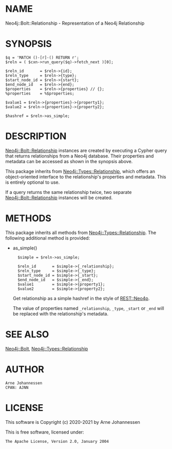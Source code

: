# NAME

Neo4j::Bolt::Relationship - Representation of a Neo4j Relationship

# SYNOPSIS

    $q = 'MATCH ()-[r]-() RETURN r';
    $reln = ( $cxn->run_query($q)->fetch_next )[0];
    
    $reln_id       = $reln->{id};
    $reln_type     = $reln->{type};
    $start_node_id = $reln->{start};
    $end_node_id   = $reln->{end};
    $properties    = $reln->{properties} // {};
    %properties    = %$properties;
    
    $value1 = $reln->{properties}->{property1};
    $value2 = $reln->{properties}->{property2};
    
    $hashref = $reln->as_simple;

# DESCRIPTION

[Neo4j::Bolt::Relationship](/lib/Neo4j/Bolt/Relationship.md) instances are created by executing
a Cypher query that returns relationships from a Neo4j database.
Their properties and metadata can be accessed as shown in the
synopsis above.

This package inherits from [Neo4j::Types::Relationship](https://metacpan.org/pod/Neo4j/Types/Relationship.md), which
offers an object-oriented interface to the relationship's
properties and metadata. This is entirely optional to use.

If a query returns the same relationship twice, two separate
[Neo4j::Bolt::Relationship](/lib/Neo4j/Bolt/Relationship.md) instances will be created.

# METHODS

This package inherits all methods from [Neo4j::Types::Relationship](https://metacpan.org/pod/Neo4j/Types/Relationship.md).
The following additional method is provided:

- as\_simple()

        $simple = $reln->as_simple;
        
        $reln_id       = $simple->{_relationship};
        $reln_type     = $simple->{_type};
        $start_node_id = $simple->{_start};
        $end_node_id   = $simple->{_end};
        $value1        = $simple->{property1};
        $value2        = $simple->{property2};

    Get relationship as a simple hashref in the style of [REST::Neo4p](https://metacpan.org/pod/REST::Neo4p).

    The value of properties named `_relationship`, `_type`, `_start`
    or `_end` will be replaced with the relationship's metadata.

# SEE ALSO

[Neo4j::Bolt](/lib/Neo4j/Bolt.md), [Neo4j::Types::Relationship](https://metacpan.org/pod/Neo4j/Types/Relationship.md)

# AUTHOR

    Arne Johannessen
    CPAN: AJNN

# LICENSE

This software is Copyright (c) 2020-2021 by Arne Johannessen

This is free software, licensed under:

    The Apache License, Version 2.0, January 2004
